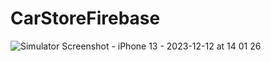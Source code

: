 # CarStoreFirebase

![Simulator Screenshot - iPhone 13 - 2023-12-12 at 14 01 26](https://github.com/balkayunus7/CarStoreFirebase/assets/98759759/b44562be-9702-4399-8ee8-fc7c68655cce)
